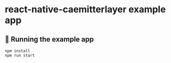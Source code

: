 # react-native-caemitterlayer example app

## 🚀 Running the example app
```
npm install
npm run start
```